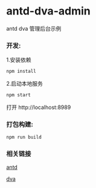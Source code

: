 # antd-dva-admin
antd dva 管理后台示例

### 开发:

1.安装依赖
```bash
npm install
```

2.启动本地服务
```bash
npm start
```
打开 http://localhost:8989


### 打包构建:
```bash
npm run build
```


### 相关链接

[antd](https://github.com/ant-design/ant-design)

[dva](https://github.com/dvajs/dva)
